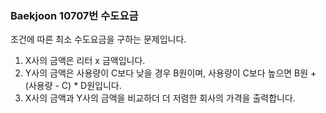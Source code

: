 ### Baekjoon 10707번 수도요금

조건에 따른 최소 수도요금을 구하는 문제입니다.

1. X사의 금액은 리터 x 금액입니다.
2. Y사의 금액은 사용량이 C보다 낮을 경우 B원이며, 사용량이 C보다 높으면 B원 + (사용량 - C) * D원입니다.
3. X사의 금액과 Y사의 금액을 비교하더 더 저렴한 회사의 가격을 출력합니다.